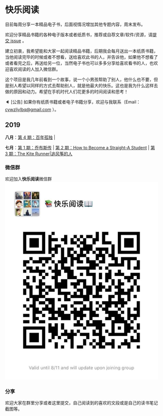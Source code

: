 # 快乐阅读

目前每周分享一本精品电子书，后面视情况增加其他专题内容，周末发布。

欢迎分享精品书籍的各种电子版本或者纸质书，推荐或自荐文章/软件/资源，请[提交 issue](https://github.com/henrytien/HappyReading/issues) 。

建立初衷，我希望能和大家一起阅读精品书籍，后期我会每月送出一本纸质书籍，当他阅读完毕的时候或者不想看，送给喜欢此书的人，并告诉他，如果他不想看了或者看完之后，再送给另一位，当然电子书也可以多多分享给喜欢看书的人，也欢迎喜欢阅读的人加入微信群。

这个项目是我几年前看到一个故事，说一个小男孩帮助了别人，他什么也不要，但是别人希望以同样的方式去帮助别人，就是他最大的快乐。这也是我为什么这样去做的原因和动力。希望在手机时代人们花更多的时间阅读和思考！

:speaker: [公告] 如果你有纸质书籍或者电子书籍分享，欢迎与我联系（Email：cywzljylbq@gmail.com ）。


## 2019

**八月**：[第 4 期：百年孤独](docs/0004.md) |

**七月**：[第 1 期：乔布斯传](docs/0001.md) | [第 2 期：How to Become a Straight-A Student](docs/0002.md) | 
[第 3 期：The Kite Runner|追风筝的人](docs/0003.md) 


### 微信群
欢迎加入**快乐阅读**微信群
![微信群](images/WeChatGroup.jpg)
### 分享
欢迎大家在群里分享或者这里提交，自己阅读到的喜欢的文段或是自己的读书笔记截图等。